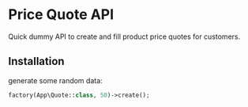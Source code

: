 # Price Quote API

Quick dummy API to create and fill product price quotes for customers.

## Installation

generate some random data:

```php
factory(App\Quote::class, 50)->create();
```
